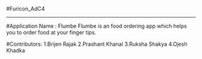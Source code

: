 #Furicon_AdC4
<hr>
#Application Name : Flumbe
Flumbe is an food ordering app which helps you to order food at your finger tips.

#Contributors:
1.Brijen Rajak
2.Prashant Khanal
3.Ruksha Shakya
4.Ojesh Khadka
